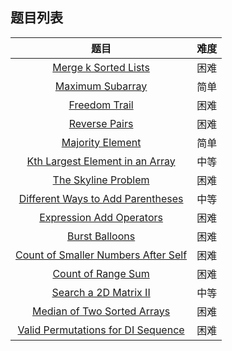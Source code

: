 ## 题目列表  
| 题目 | 难度 |  
|:---:|:---:|  
| [Merge k Sorted Lists](merge-k-sorted-lists/question.md) | 困难 |   
| [Maximum Subarray](maximum-subarray/question.md) | 简单 |   
| [Freedom Trail](freedom-trail/question.md) | 困难 |   
| [Reverse Pairs](reverse-pairs/question.md) | 困难 |   
| [Majority Element](majority-element/question.md) | 简单 |   
| [Kth Largest Element in an Array](kth-largest-element-in-an-array/question.md) | 中等 |   
| [The Skyline Problem](the-skyline-problem/question.md) | 困难 |   
| [Different Ways to Add Parentheses](different-ways-to-add-parentheses/question.md) | 中等 |   
| [Expression Add Operators](expression-add-operators/question.md) | 困难 |   
| [Burst Balloons](burst-balloons/question.md) | 困难 |   
| [Count of Smaller Numbers After Self](count-of-smaller-numbers-after-self/question.md) | 困难 |   
| [Count of Range Sum](count-of-range-sum/question.md) | 困难 |   
| [Search a 2D Matrix II](search-a-2d-matrix-ii/question.md) | 中等 |   
| [Median of Two Sorted Arrays](median-of-two-sorted-arrays/question.md) | 困难 |   
| [Valid Permutations for DI Sequence](valid-permutations-for-di-sequence/question.md) | 困难 |   
